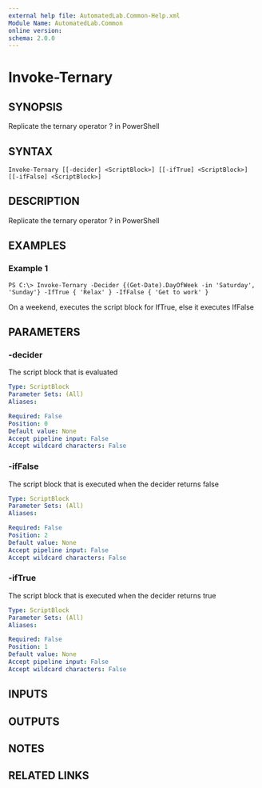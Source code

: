```yaml
---
external help file: AutomatedLab.Common-Help.xml
Module Name: AutomatedLab.Common
online version:
schema: 2.0.0
---
```


# Invoke-Ternary

## SYNOPSIS
Replicate the ternary operator ?
in PowerShell

## SYNTAX

```
Invoke-Ternary [[-decider] <ScriptBlock>] [[-ifTrue] <ScriptBlock>] [[-ifFalse] <ScriptBlock>]
```

## DESCRIPTION
Replicate the ternary operator ?
in PowerShell

## EXAMPLES

### Example 1
```
PS C:\> Invoke-Ternary -Decider {(Get-Date).DayOfWeek -in 'Saturday', 'Sunday'} -IfTrue { 'Relax' } -IfFalse { 'Get to work' }
```

On a weekend, executes the script block for IfTrue, else it executes IfFalse

## PARAMETERS

### -decider
The script block that is evaluated

```yaml
Type: ScriptBlock
Parameter Sets: (All)
Aliases:

Required: False
Position: 0
Default value: None
Accept pipeline input: False
Accept wildcard characters: False
```

### -ifFalse
The script block that is executed when the decider returns false

```yaml
Type: ScriptBlock
Parameter Sets: (All)
Aliases:

Required: False
Position: 2
Default value: None
Accept pipeline input: False
Accept wildcard characters: False
```

### -ifTrue
The script block that is executed when the decider returns true

```yaml
Type: ScriptBlock
Parameter Sets: (All)
Aliases:

Required: False
Position: 1
Default value: None
Accept pipeline input: False
Accept wildcard characters: False
```

## INPUTS

## OUTPUTS

## NOTES

## RELATED LINKS
